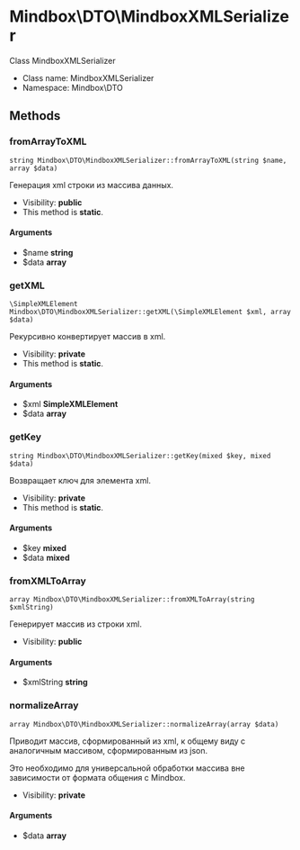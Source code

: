 Mindbox\DTO\MindboxXMLSerializer
===============

Class MindboxXMLSerializer




* Class name: MindboxXMLSerializer
* Namespace: Mindbox\DTO







Methods
-------


### fromArrayToXML

    string Mindbox\DTO\MindboxXMLSerializer::fromArrayToXML(string $name, array $data)

Генерация xml строки из массива данных.



* Visibility: **public**
* This method is **static**.


#### Arguments
* $name **string**
* $data **array**



### getXML

    \SimpleXMLElement Mindbox\DTO\MindboxXMLSerializer::getXML(\SimpleXMLElement $xml, array $data)

Рекурсивно конвертирует массив в xml.



* Visibility: **private**
* This method is **static**.


#### Arguments
* $xml **SimpleXMLElement**
* $data **array**



### getKey

    string Mindbox\DTO\MindboxXMLSerializer::getKey(mixed $key, mixed $data)

Возвращает ключ для элемента xml.



* Visibility: **private**
* This method is **static**.


#### Arguments
* $key **mixed**
* $data **mixed**



### fromXMLToArray

    array Mindbox\DTO\MindboxXMLSerializer::fromXMLToArray(string $xmlString)

Генерирует массив из строки xml.



* Visibility: **public**


#### Arguments
* $xmlString **string**



### normalizeArray

    array Mindbox\DTO\MindboxXMLSerializer::normalizeArray(array $data)

Приводит массив, сформированный из xml, к общему виду с аналогичным массивом, сформированным из json.

Это необходимо для универсальной обработки массива вне зависимости от формата общения с Mindbox.

* Visibility: **private**


#### Arguments
* $data **array**



